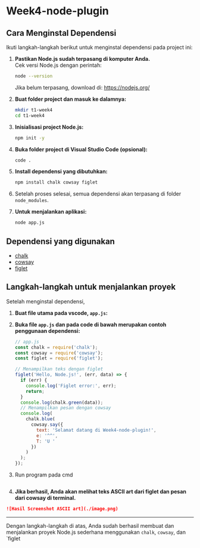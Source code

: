 # Week4-node-plugin

## Cara Menginstal Dependensi

Ikuti langkah-langkah berikut untuk menginstal dependensi pada project ini:

1. **Pastikan Node.js sudah terpasang di komputer Anda.**  
   Cek versi Node.js dengan perintah:
   ```sh
   node --version
   ```
   Jika belum terpasang, download di: https://nodejs.org/

2. **Buat folder project dan masuk ke dalamnya:**
   ```sh
   mkdir t1-week4
   cd t1-week4
   ```

3. **Inisialisasi project Node.js:**
   ```sh
   npm init -y
   ```

4. **Buka folder project di Visual Studio Code (opsional):**
   ```sh
   code .
   ```

5. **Install dependensi yang dibutuhkan:**
   ```sh
   npm install chalk cowsay figlet
   ```

6. Setelah proses selesai, semua dependensi akan terpasang di folder `node_modules`.

7. **Untuk menjalankan aplikasi:**
   ```sh
   node app.js
   ```

## Dependensi yang digunakan
- [chalk](https://www.npmjs.com/package/chalk)
- [cowsay](https://www.npmjs.com/package/cowsay)
- [figlet](https://www.npmjs.com/package/figlet)

## Langkah-langkah untuk menjalankan proyek

Setelah menginstal dependensi, 

1. **Buat file utama pada vscode, `app.js`:**
2. **Buka file `app.js` dan pada code di bawah merupakan contoh penggunaan dependensi:**
   ```js
   // app.js
   const chalk = require('chalk');
   const cowsay = require('cowsay');
   const figlet = require('figlet');

   // Menampilkan teks dengan figlet
   figlet('Hello, Node.js!', (err, data) => {
     if (err) {
       console.log('Figlet error:', err);
       return;
     }
     console.log(chalk.green(data));
     // Menampilkan pesan dengan cowsay
     console.log(
       chalk.blue(
         cowsay.say({
           text: 'Selamat datang di Week4-node-plugin!',
           e: '^^',
           T: 'U '
         })
       )
     );
   });
   ```
3. Run program pada cmd
      ```sh
   
   ```

5. **Jika berhasil, Anda akan melihat teks ASCII art dari figlet dan pesan dari cowsay di terminal.**

```markdown
![Hasil Screenshot ASCII art](./image.png)
```

---

Dengan langkah-langkah di atas, Anda sudah berhasil membuat dan menjalankan proyek Node.js sederhana menggunakan `chalk`, `cowsay`, dan `figlet